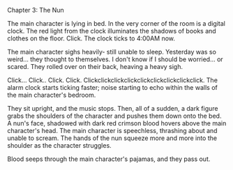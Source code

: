 Chapter 3: The Nun

The main character is lying in bed. 
In the very corner of the room is a digital clock. 
The red light from the clock illuminates the shadows of books and clothes on the floor. 
Click. 
The clock ticks to 4:00AM now. 

The main character sighs heavily- still unable to sleep. 
Yesterday was so weird... they thought to themselves. 
I don't know if I should be worried... or scared. 
They rolled over on their back, heaving a heavy sigh. 

Click... 
Click.. 
Click. 
Click. Clickclickclickclickclickclickclickclickclick. 
The alarm clock starts ticking faster; noise starting to echo within the walls of the main character's bedroom. 

They sit upright, and the music stops. Then, all of a sudden, a dark figure grabs the shoulders of the character and pushes them down onto the bed. 
A nun's face, shadowed with dark red crimson blood hovers above the main character's head. 
The main character is speechless, thrashing about and unable to scream. The hands of the nun squeeze more and more into the shoulder as the character struggles. 

Blood seeps through the main character's pajamas, and they pass out. 
